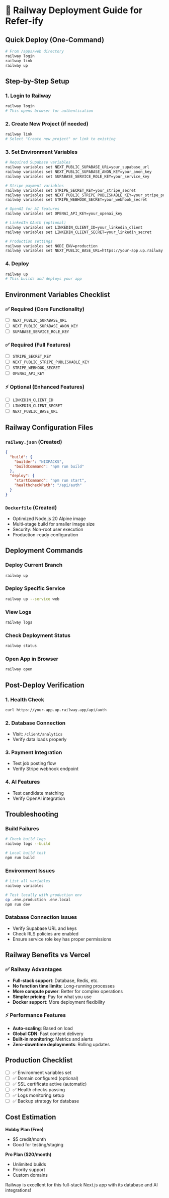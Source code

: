 # 🚆 Railway Deployment Guide for Refer-ify

## Quick Deploy (One-Command)

```bash
# From /apps/web directory
railway login
railway link
railway up
```

## Step-by-Step Setup

### 1. Login to Railway
```bash
railway login
# This opens browser for authentication
```

### 2. Create New Project (if needed)
```bash
railway link
# Select "Create new project" or link to existing
```

### 3. Set Environment Variables
```bash
# Required Supabase variables
railway variables set NEXT_PUBLIC_SUPABASE_URL=your_supabase_url
railway variables set NEXT_PUBLIC_SUPABASE_ANON_KEY=your_anon_key
railway variables set SUPABASE_SERVICE_ROLE_KEY=your_service_key

# Stripe payment variables
railway variables set STRIPE_SECRET_KEY=your_stripe_secret
railway variables set NEXT_PUBLIC_STRIPE_PUBLISHABLE_KEY=your_stripe_public
railway variables set STRIPE_WEBHOOK_SECRET=your_webhook_secret

# OpenAI for AI features
railway variables set OPENAI_API_KEY=your_openai_key

# LinkedIn OAuth (optional)
railway variables set LINKEDIN_CLIENT_ID=your_linkedin_client
railway variables set LINKEDIN_CLIENT_SECRET=your_linkedin_secret

# Production settings
railway variables set NODE_ENV=production
railway variables set NEXT_PUBLIC_BASE_URL=https://your-app.up.railway.app
```

### 4. Deploy
```bash
railway up
# This builds and deploys your app
```

## Environment Variables Checklist

### ✅ Required (Core Functionality)
- [ ] `NEXT_PUBLIC_SUPABASE_URL`
- [ ] `NEXT_PUBLIC_SUPABASE_ANON_KEY`
- [ ] `SUPABASE_SERVICE_ROLE_KEY`

### ✅ Required (Full Features)
- [ ] `STRIPE_SECRET_KEY`
- [ ] `NEXT_PUBLIC_STRIPE_PUBLISHABLE_KEY`
- [ ] `STRIPE_WEBHOOK_SECRET`
- [ ] `OPENAI_API_KEY`

### ⚡ Optional (Enhanced Features)
- [ ] `LINKEDIN_CLIENT_ID`
- [ ] `LINKEDIN_CLIENT_SECRET`
- [ ] `NEXT_PUBLIC_BASE_URL`

## Railway Configuration Files

### `railway.json` (Created)
```json
{
  "build": {
    "builder": "NIXPACKS",
    "buildCommand": "npm run build"
  },
  "deploy": {
    "startCommand": "npm run start",
    "healthcheckPath": "/api/auth"
  }
}
```

### `Dockerfile` (Created)
- Optimized Node.js 20 Alpine image
- Multi-stage build for smaller image size
- Security: Non-root user execution
- Production-ready configuration

## Deployment Commands

### Deploy Current Branch
```bash
railway up
```

### Deploy Specific Service
```bash
railway up --service web
```

### View Logs
```bash
railway logs
```

### Check Deployment Status
```bash
railway status
```

### Open App in Browser
```bash
railway open
```

## Post-Deploy Verification

### 1. Health Check
```bash
curl https://your-app.up.railway.app/api/auth
```

### 2. Database Connection
- Visit: `/client/analytics`
- Verify data loads properly

### 3. Payment Integration
- Test job posting flow
- Verify Stripe webhook endpoint

### 4. AI Features  
- Test candidate matching
- Verify OpenAI integration

## Troubleshooting

### Build Failures
```bash
# Check build logs
railway logs --build

# Local build test
npm run build
```

### Environment Issues
```bash
# List all variables
railway variables

# Test locally with production env
cp .env.production .env.local
npm run dev
```

### Database Connection Issues
- Verify Supabase URL and keys
- Check RLS policies are enabled
- Ensure service role key has proper permissions

## Railway Benefits vs Vercel

### ✅ Railway Advantages
- **Full-stack support**: Database, Redis, etc.
- **No function time limits**: Long-running processes
- **More compute power**: Better for complex operations
- **Simpler pricing**: Pay for what you use
- **Docker support**: More deployment flexibility

### ⚡ Performance Features
- **Auto-scaling**: Based on load
- **Global CDN**: Fast content delivery
- **Built-in monitoring**: Metrics and alerts
- **Zero-downtime deployments**: Rolling updates

## Production Checklist

- [ ] ✅ Environment variables set
- [ ] ✅ Domain configured (optional)
- [ ] ✅ SSL certificate active (automatic)
- [ ] ✅ Health checks passing
- [ ] ✅ Logs monitoring setup
- [ ] ✅ Backup strategy for database

## Cost Estimation

**Hobby Plan (Free)**
- $5 credit/month
- Good for testing/staging

**Pro Plan ($20/month)**  
- Unlimited builds
- Priority support
- Custom domains

Railway is excellent for this full-stack Next.js app with its database and AI integrations!